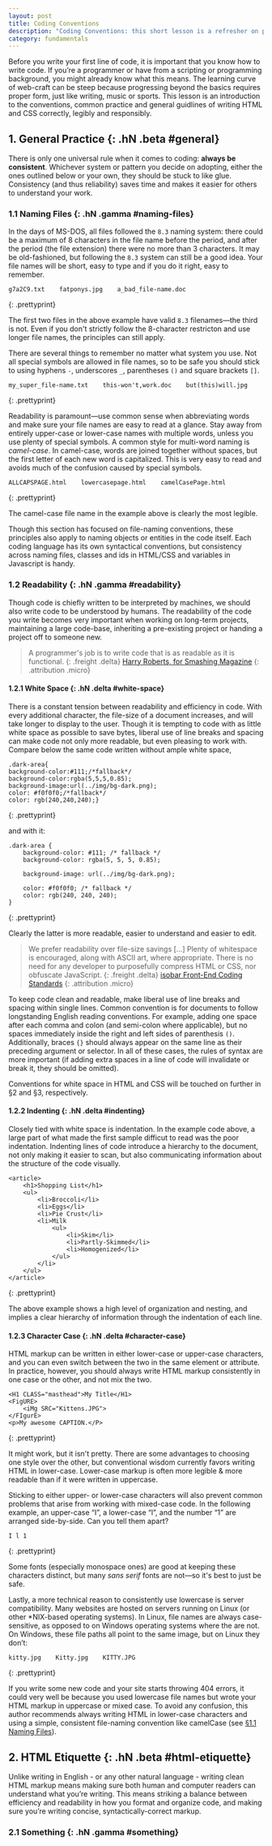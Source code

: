 ```yaml
---
layout: post
title: Coding Conventions
description: "Coding Conventions: this short lesson is a refresher on programming etiquette and common practice. Web-Craft is an online curriculum written to help design students become fluent with the web."
category: fundamentals
---
```


Before you write your first line of code, it is important that you know how to write code. If you’re a programmer or have from a scripting or programming background, you might already know what this means. The learning curve of web-craft can be steep because progressing beyond the basics requires proper form, just like writing, music or sports. This lesson is an introduction to the conventions, common practice and general guidlines of writing HTML and CSS correctly, legibly and responsibly.

<!-- more start -->
   
## 1. General Practice {: .hN .beta #general}

There is only one universal rule when it comes to coding: **always be consistent**. Whichever system or pattern you decide on adopting, either the ones outlined below or your own, they should be stuck to like glue. Consistency (and thus reliability) saves time and makes it easier for others to understand your work.

### 1.1 Naming Files {: .hN .gamma #naming-files}

In the days of MS-DOS, all files followed the `8.3` naming system: there could be a maximum of 8 characters in the file name before the period, and after the period (the file extension) there were no more than 3 characters. It may be old-fashioned, but following the `8.3` system can still be a good idea. Your file names will be short, easy to type and if you do it right, easy to remember.

	g7a2C9.txt    fatponys.jpg    a_bad_file-name.doc
{: .prettyprint}

The first two files in the above example have valid `8.3` filenames&mdash;the third is not. Even if you don't strictly follow the 8-character restricton and use longer file names, the principles can still apply.

There are several things to remember no matter what system you use. Not all special symbols are allowed in file names, so to be safe you should stick to using hyphens `-`, underscores `_`, parentheses `()` and square brackets `[]`.

	my_super_file-name.txt    this-won't,work.doc    but(this)will.jpg
{: .prettyprint}

Readability is paramount&mdash;use common sense when abbreviating words and make sure your file names are easy to read at a glance. Stay away from entirely upper-case or lower-case names with multiple words, unless you use plenty of special symbols. A common style for multi-word naming is _camel-case_. In camel-case, words are joined together without spaces, but the first letter of each new word is capitalized. This is very easy to read and avoids much of the confusion caused by special symbols.

	ALLCAPSPAGE.html    lowercasepage.html    camelCasePage.html
{: .prettyprint}

The camel-case file name in the example above is clearly the most legible.

Though this section has focused on file-naming conventions, these principles also apply to naming objects or entities in the code itself. Each coding language has its own syntactical conventions, but consistency across naming files, classes and ids in HTML/CSS and variables in Javascript is handy.


### 1.2 Readability {: .hN .gamma #readability}

Though code is chiefly written to be interpreted by machines, we should also write code to be understood by humans. The readability of the code you write becomes very important when working on long-term projects, maintaining a large code-base, inheriting a pre-existing project or handing a project off to someone new.

> A programmer's job is to write code that is as readable as it is functional.
> {: .freight .delta}
> [Harry Roberts, for Smashing Magazine](http://coding.smashingmagazine.com/2011/08/26/writing-css-for-others/)
> {: .attribution .micro}


#### 1.2.1 White Space {: .hN .delta #white-space}

There is a constant tension between readability and efficiency in code. With every additional character, the file-size of a document increases, and will take longer to display to the user. Though it is tempting to code with as little white space as possible to save bytes, liberal use of line breaks and spacing can make code not only more readable, but even pleasing to work with. Compare below the same code written without ample white space,

	.dark-area{
	background-color:#111;/*fallback*/
	background-color:rgba(5,5,5,0.85);
	background-image:url(../img/bg-dark.png);
	color: #f0f0f0;/*fallback*/
	color: rgb(240,240,240);}
{: .prettyprint}

and with it:

	.dark-area {
		background-color: #111; /* fallback */
		background-color: rgba(5, 5, 5, 0.85);
		
		background-image: url(../img/bg-dark.png);
		
		color: #f0f0f0; /* fallback */
		color: rgb(240, 240, 240);
	}
{: .prettyprint}

Clearly the latter is more readable, easier to understand and easier to edit. 

> We prefer readability over file-size savings \[…] Plenty of whitespace is encouraged, along with ASCII art, where appropriate. There is no need for any developer to purposefully compress HTML or CSS, nor obfuscate JavaScript.
> {: .freight .delta}
> [isobar Front-End Coding Standards](http://na.isobar.com/standards)
> {: .attribution .micro}

To keep code clean and readable, make liberal use of line breaks and spacing within single lines. Common convention is for documents to follow longstanding English reading conventions. For example, adding one space after each comma and colon (and semi-colon where applicable), but no spaces immediately inside the right and left sides of parenthesis `()`. Additionally, braces `{}` should always appear on the same line as their preceding argument or selector. In all of these cases, the rules of syntax are more important (if adding extra spaces in a line of code will invalidate or break it, they should be omitted).

Conventions for white space in HTML and CSS will be touched on further in §2 and §3, respectively.


#### 1.2.2 Indenting {: .hN .delta #indenting}

Closely tied with white space is indentation. In the example code above, a large part of what made the first sample difficut to read was the poor indentation. Indenting lines of code introduce a hierarchy to the document, not only making it easier to scan, but also communicating information about the structure of the code visually.

	<article>
		<h1>Shopping List</h1>
		<ul>
			<li>Broccoli</li>
			<li>Eggs</li>
			<li>Pie Crust</li>
			<li>Milk
				<ul>
					<li>Skim</li>
					<li>Partly-Skimmed</li>
					<li>Homogenized</li>
				</ul>
			</li>
		</ul>
	</article>
{: .prettyprint}

The above example shows a high level of organization and nesting, and implies a clear hierarchy of information through the indentation of each line.

#### 1.2.3 Character Case {: .hN .delta #character-case}

HTML markup can be written in either lower-case or upper-case characters, and you can even switch between the two in the same element or attribute. In practice, however, you should always write HTML markup consistently in one case or the other, and not mix the two.

	<H1 CLASS="masthead">My Title</H1>
	<FigURE>
	    <iMg SRC="Kittens.JPG">
	</FIgurE>
	<p>My awesome CAPTION.</P>
{: .prettyprint}

It might work, but it isn't pretty. There are some advantages to choosing one style over the other, but conventional wisdom currently favors writing HTML in lower-case. Lower-case markup is often more legible & more readable than if it were written in uppercase.

Sticking to either upper- or lower-case characters will also prevent common problems that arise from working with mixed-case code. In the following example, an upper-case “I”, a lower-case “l”, and the number “1” are arranged side-by-side. Can you tell them apart?

	I l 1
{: .prettyprint}

Some fonts (especially monospace ones) are good at keeping these characters distinct, but many _sans serif_ fonts are not&mdash;so it's best to just be safe.
  
Lastly, a more technical reason to consistently use lowercase is server compatibility. Many websites are hosted on servers running on Linux (or other \*NIX-based operating systems). In Linux, file names are always case-sensitive, as opposed to on Windows operating systems where the are not. On Windows, these file paths all point to the same image, but on Linux they don’t:

	kitty.jpg    Kitty.jpg    KITTY.JPG
{: .prettyprint}
	
If you write some new code and your site starts throwing 404 errors, it could very well be because you used lowercase file names but wrote your HTML markup in uppercase or mixed case. To avoid any confusion, this author recommends always writing HTML in lower-case characters and using a simple, consistent file-naming convention like camelCase (see [§1.1 Naming Files](#naming-files)).



## 2. HTML Etiquette {: .hN .beta #html-etiquette}

Unlike writing in English - or any other natural language - writing clean HTML markup means making sure both human and computer readers can understand what you’re writing. This means striking a balance between efficiency and readability in how you format and organize code, and making sure you’re writing concise, syntactically-correct markup.


### 2.1 Something {: .hN .gamma #something}


<!-- more end -->